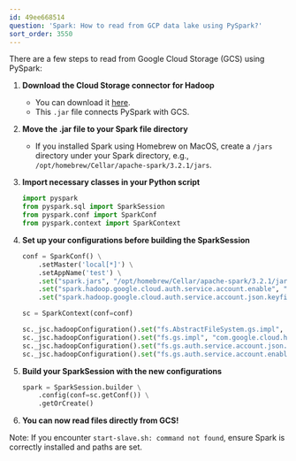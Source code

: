```yaml
---
id: 49ee668514
question: 'Spark: How to read from GCP data lake using PySpark?'
sort_order: 3550
---
```


There are a few steps to read from Google Cloud Storage (GCS) using PySpark:

1. **Download the Cloud Storage connector for Hadoop**
   - You can download it [here](https://cloud.google.com/dataproc/docs/concepts/connectors/cloud-storage#clusters).
   - This `.jar` file connects PySpark with GCS.

2. **Move the .jar file to your Spark file directory**
   - If you installed Spark using Homebrew on MacOS, create a `/jars` directory under your Spark directory, e.g., `/opt/homebrew/Cellar/apache-spark/3.2.1/jars`.

3. **Import necessary classes in your Python script**
   ```python
   import pyspark
   from pyspark.sql import SparkSession
   from pyspark.conf import SparkConf
   from pyspark.context import SparkContext
   ```

4. **Set up your configurations before building the SparkSession**
   ```python
   conf = SparkConf() \
       .setMaster('local[*]') \
       .setAppName('test') \
       .set("spark.jars", "/opt/homebrew/Cellar/apache-spark/3.2.1/jars/gcs-connector-hadoop3-latest.jar") \
       .set("spark.hadoop.google.cloud.auth.service.account.enable", "true") \
       .set("spark.hadoop.google.cloud.auth.service.account.json.keyfile", "path/to/google_credentials.json")
   
   sc = SparkContext(conf=conf)

   sc._jsc.hadoopConfiguration().set("fs.AbstractFileSystem.gs.impl", "com.google.cloud.hadoop.fs.gcs.GoogleHadoopFS")
   sc._jsc.hadoopConfiguration().set("fs.gs.impl", "com.google.cloud.hadoop.fs.gcs.GoogleHadoopFileSystem")
   sc._jsc.hadoopConfiguration().set("fs.gs.auth.service.account.json.keyfile", "path/to/google_credentials.json")
   sc._jsc.hadoopConfiguration().set("fs.gs.auth.service.account.enable", "true")
   ```

5. **Build your SparkSession with the new configurations**
   ```python
   spark = SparkSession.builder \
       .config(conf=sc.getConf()) \
       .getOrCreate()
   ```

6. **You can now read files directly from GCS!**

Note: If you encounter `start-slave.sh: command not found`, ensure Spark is correctly installed and paths are set.